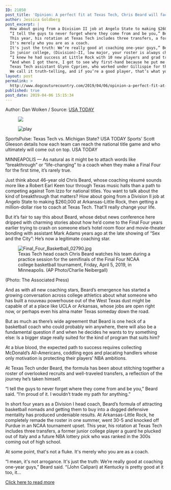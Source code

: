```yaml
---
ID: 21050
post_title: 'Opinion: A perfect fit at Texas Tech, Chris Beard will face choices after his fast rise'
author: Jessica Goldberg
post_excerpt: |
  How about going from a Division II job at Angelo State to making $260,000 at Arkansas-Little Rock, then getting a million-dollar rise to coach at Texas Tech.
  “I tell the guys to never forget where they come from and be you,” Beard said.
  This year, his rotation at Texas Tech includes three transfers, a former junior college player a guard he plucked out of Italy and a future NBA lottery pick who was ranked in the 300s coming out of high school.
  It's merely who you are as a coach.
  It's just the truth: We’re really good at coaching one-year guys,” Beard said.
  In junior college, (Division)-II, low major, your roster is always changing.
  “I knew he had success at Little Rock with 10 new players and grad transfers, transfers, redshirt guys, whatever,” Mooney said.
  “And when I got there, I got to see why first-hand because he put me in a position right away where he told the guys that I was going to be a key piece.
  Texas Tech assistant Glynn Cyprien, who worked under Gillispie for those two disastrous seasons at Kentucky, acknowledged that Beard is Texas tough but suggested without naming Gillispie specifically that there are clear differences in style.
  We call it truth-telling, and if you’re a good player, that’s what you want to hear.” The admiration Texas Tech players have for Beard was obvious Thursday as they attended his news conference for winning the Associated Press national coach of the year award, one of them grabbing a microphone and playfully asking “if you were to consider yourself to be a dog, what kind of dog would you be?” Still, senior Brandone Francis, a transfer from Florida, acknowledged that Beard’s style might not be for everyone.
layout: post
permalink: >
  http://www.dogcouturecountry.com/2019/04/06/opinion-a-perfect-fit-at-texas-tech-chris-beard-will-face-choices-after-his-fast-rise/
published: true
post_date: 2019-04-06 15:15:34
---
```

<p class="article-info-author-source"> <span>Author: Dan Wolken</span>&nbsp;/&nbsp;<span>Source: <a href="https://www.usatoday.com/story/sports/college/columnist/dan-wolken/2019/04/06/final-four-chris-beard-fits-texas-tech-bigger-job-looms/3380239002/" target="_blank">USA TODAY</a></span> </p> <figure><img src="https://www.gannett-cdn.com/media/2019/04/01/USATODAY/usatsports/gettyimages-1139369133.jpg?quality=10"></figure>
<figure><img alt="play" src="https://www.gannett-cdn.com/appservices/universal-web/universal/icons/icon-play-alt-white.svg"></figure>
<p>SportsPulse: Texas Tech vs. Michigan State? USA TODAY Sports' Scott Gleeson details how each team can reach the national title game and who ultimately will come out on top. USA TODAY</p>
<p>MINNEAPOLIS — As natural as it might be to attach words like “breakthrough” or “life-changing” to a coach when they make a Final Four for the first time, it’s rarely true.</p>
<p>Just think about 46-year old Chris Beard, whose coaching résumé sounds more like a Robert Earl Keen tour through Texas music halls than a path to competing against Tom Izzo for national titles. You want to talk about the kind of breakthrough that matters? How about going from a Division II job at Angelo State to making $260,000 at Arkansas-Little Rock, then getting a million-dollar rise to coach at Texas Tech. That’ll really change your life.</p>
<p>But it’s fair to say this about Beard, whose debut news conference here dripped with charming stories about how he’d come to the Final Four years earlier trying to crash on someone else’s hotel room floor and movie-theater bonding with assistant Mark Adams years ago at the late showing of “Sex and the City”: He’s now a legitimate coaching star.</p>
<aside>
<figure><img alt="Final_Four_Basketball_02790.jpg" data-mycapture-sm-src="" data-mycapture-src="" src="https://www.gannett-cdn.com/-mm-/3f31c9b67f663f3bbb9ff0d21c8e71250a53653d/c=260-0-4431-3128/local/-/media/2019/04/05/USATODAY/usatsports/79d745e238384611b9bd7346de18d962.jpg?width=540&amp;height=405&amp;fit=crop">
<figcaption>Texas Tech head coach Chris Beard watches his team during a practice session for the semifinals of the Final Four NCAA college basketball tournament, Friday, April 5, 2019, in Minneapolis. (AP Photo/Charlie Neibergall)</figcaption>
</figure>
<p>(Photo: The Associated Press)</p>
</aside>
<p>And as with all new coaching stars, Beard’s emergence has started a growing conversation across college athletics about what someone who has built a nouveau powerhouse out of the West Texas dust might be capable of at a place like UCLA or Arkansas, whose jobs are open right now, or perhaps even his alma mater Texas someday down the road.</p>
<p>But as much as there’s wide agreement that Beard is one heck of a basketball coach who could probably win anywhere, there will also be a fundamental question if and when he decides he wants to try something else: Is a bigger stage really suited for the kind of program that suits him?</p>
<p>At a blue blood, the expected path to success requires collecting McDonald’s All-Americans, coddling egos and placating handlers whose only motivation is protecting their players’ NBA ambitions.</p>
<p>At Texas Tech under Beard, the formula has been about stitching together a roster of overlooked recruits and well-traveled transfers, a reflection of the journey he’s taken himself.</p>
<p>“I tell the guys to never forget where they come from and be you,” Beard said. “I’m proud of it. I wouldn’t trade my path for anything.”</p>
<p>In short four years as a Division I head coach, Beard’s formula of attracting basketball nomads and getting them to buy into a dogged defensive mentality has produced undeniable results. At Arkansas-Little Rock, he completely remade the roster in one summer, went 30-5 and knocked off Purdue in an NCAA tournament upset. This year, his rotation at Texas Tech includes three transfers, a former junior college player a guard he plucked out of Italy and a future NBA lottery pick who was ranked in the 300s coming out of high school.</p>
<p>At some point, that's not a fluke. It's merely who you are as a coach.</p>
<p>“I mean, it's not arrogance. It's just the truth: We’re really good at coaching one-year guys,” Beard said. “(John Calipari) at Kentucky is pretty good at it too, it...</p> <p class="article-info-more"> <a href="https://www.usatoday.com/story/sports/college/columnist/dan-wolken/2019/04/06/final-four-chris-beard-fits-texas-tech-bigger-job-looms/3380239002/" target="_blank">Click here to read more</a> </p>